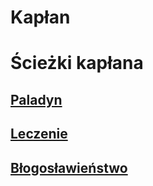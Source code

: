 # Kapłan

<!-- <img src="imgs/kaplan.png" width="500"> -->

# Ścieżki kapłana

## [Paladyn](sciezki/paladyn.md)
<!-- <img src="sciezki/imgs/paladyn.png" width="300"> -->

## [Leczenie](sciezki/leczenie.md)
<!-- <img src="sciezki/imgs/leczenie.png" width="300"> -->

## [Błogosławieństwo](sciezki/blogoslawienstwo.md)
<!-- <img src="sciezki/imgs/blogoslawienstwo.png" width="300"> -->
